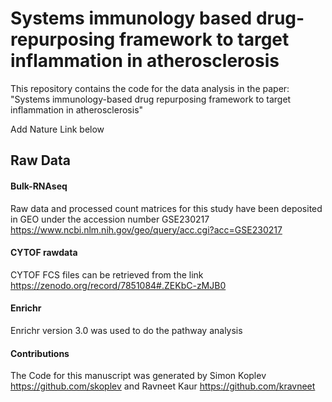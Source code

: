# Systems immunology based drug-repurposing framework to target inflammation in atherosclerosis

This repository contains the code for the data analysis in the paper: "Systems immunology-based drug repurposing framework to target inflammation in atherosclerosis"

Add Nature Link below

## Raw Data 

#### Bulk-RNAseq
Raw data and processed count matrices for this study have been deposited in GEO under the accession number GSE230217 https://www.ncbi.nlm.nih.gov/geo/query/acc.cgi?acc=GSE230217

#### CYTOF rawdata 
CYTOF FCS files can be retrieved from the link https://zenodo.org/record/7851084#.ZEKbC-zMJB0

#### Enrichr
Enrichr version 3.0 was used to do the pathway analysis

#### Contributions
The Code for this manuscript was generated by Simon Koplev https://github.com/skoplev and Ravneet Kaur https://github.com/kravneet
